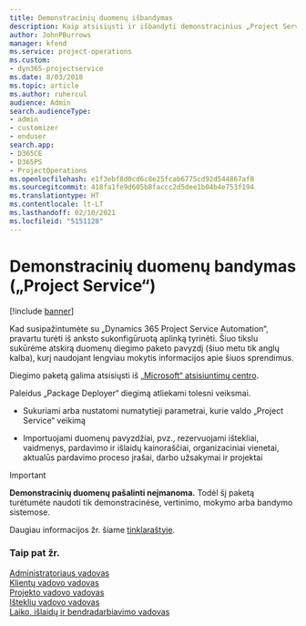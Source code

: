 ```yaml
---
title: Demonstracinių duomenų išbandymas
description: Kaip atsisiųsti ir išbandyti demonstracinius „Project Service Automation“ duomenis.
author: JohnPBurrows
manager: kfend
ms.service: project-operations
ms.custom:
- dyn365-projectservice
ms.date: 8/03/2018
ms.topic: article
ms.author: ruhercul
audience: Admin
search.audienceType:
- admin
- customizer
- enduser
search.app:
- D365CE
- D365PS
- ProjectOperations
ms.openlocfilehash: e1f3ebf8d0cd6c8e25fcab6775cd92d544867af8
ms.sourcegitcommit: 418fa1fe9d605b8faccc2d5dee1b04b4e753f194
ms.translationtype: HT
ms.contentlocale: lt-LT
ms.lasthandoff: 02/10/2021
ms.locfileid: "5151128"
---
```

# <a name="experiment-with-demo-data-project-service"></a>Demonstracinių duomenų bandymas („Project Service“)

[!include [banner](../includes/psa-now-project-operations.md)]

Kad susipažintumėte su „Dynamics 365 Project Service Automation“, pravartu turėti iš anksto sukonfigūruotą aplinką tyrinėti. Šiuo tikslu sukūrėme atskirą duomenų diegimo paketo pavyzdį (šiuo metu tik anglų kalba), kurį naudojant lengviau mokytis informacijos apie šiuos sprendimus. 

Diegimo paketą galima atsisiųsti iš [„Microsoft“ atsisiuntimų centro](https://go.microsoft.com/fwlink/?linkid=859966).  

Paleidus „Package Deployer“ diegimą atliekami tolesni veiksmai. 
  
-   Sukuriami arba nustatomi numatytieji parametrai, kurie valdo „Project Service“ veikimą  
  
-   Importuojami duomenų pavyzdžiai, pvz., rezervuojami ištekliai, vaidmenys, pardavimo ir išlaidų kainoraščiai, organizaciniai vienetai, aktualūs pardavimo proceso įrašai, darbo užsakymai ir projektai    
  
> [!IMPORTANT]
> **Demonstracinių duomenų pašalinti neįmanoma.** Todėl šį paketą turėtumėte naudoti tik demonstracinėse, vertinimo, mokymo arba bandymo sistemose.

Daugiau informacijos žr. šiame [tinklaraštyje](https://blogs.msdn.microsoft.com/crm/2017/10/24/microsoft-dynamics-365-for-field-service-and-project-service-automation-sample-data).





  
### <a name="see-also"></a>Taip pat žr.  
 [Administratoriaus vadovas](../psa/admin-guide.md)   
 [Klientų vadovo vadovas](../psa/account-manager-guide.md)   
 [Projekto vadovo vadovas](../psa/project-manager-guide.md)   
 [Išteklių vadovo vadovas](../psa/resource-manager-guide.md)   
 [Laiko, išlaidų ir bendradarbiavimo vadovas](../psa/time-expense-collaboration-guide.md)

